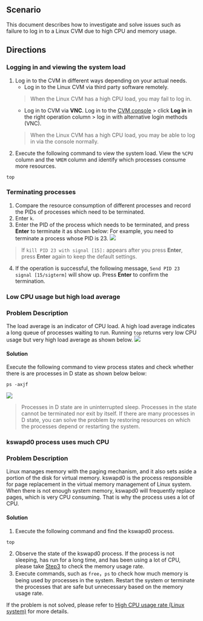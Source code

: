 ## Scenario

This document describes how to investigate and solve issues such as failure to log in to a Linux CVM due to high CPU and memory usage.

## Directions

### Logging in and viewing the system load

1. Log in to the CVM in different ways depending on your actual needs.
	- Log in to the Linux CVM via third party software remotely.
	>  When the Linux CVM has a high CPU load, you may fail to log in.
	>
	- Log in to CVM via **VNC**.
	Log in to the [CVM console](https://console.cloud.tencent.com/cvm) > click **Log in** in the right operation column > log in with alternative login methods (VNC).
	> When the Linux CVM has a high CPU load, you may be able to log in via the console normally.
	>
2. Execute the following command to view the system load. View the `%CPU` column and the `%MEM` column and identify which processes consume more resources.
```
top
```

### Terminating processes

1. Compare the resource consumption of different processes and record the PIDs of processes which need to be terminated.
2. Enter ` k `.
3. Enter the PID of the process which needs to be terminated, and press **Enter** to terminate it as shown below:
For example, you need to terminate a process whose PID is 23.
![](//mc.qcloudimg.com/static/img/61cd74354cf2b4d2a80a83528a500f5c/image.png)
> If `kill PID 23 with signal [15]:` appears after you press **Enter**, press **Enter** again to keep the default settings.
>
4. If the operation is successful, the following message, ` Send PID 23 signal [15/sigterm] ` will show up. Press **Enter** to confirm the termination.

### Low CPU usage but high load average

### Problem Description

The load average is an indicator of CPU load. A high load average indicates a long queue of processes waiting to run.
Running `top` returns very low CPU usage but very high load average as shown below.
![](//mc.qcloudimg.com/static/img/4ddf663a68ee602d8cf8075d88edccf6/image.png)
 
#### Solution
 
Execute the following command to view process states and check whether there is are processes in D state as shown below below:
```
ps -axjf
```
![](//mc.qcloudimg.com/static/img/32420d3fe022b57d85120c941705dbf6/image.png)
 > Processes in D state are in uninterrupted sleep. Processes in the state cannot be terminated nor exit by itself. If there are many processes in D state, you can solve the problem by restoring resources on which the processes depend or restarting the system.
 >


### kswapd0 process uses much CPU

### Problem Description

Linux manages memory with the paging mechanism, and it also sets aside a portion of the disk for virtual memory. kswapd0 is the process responsible for page replacement in the  virtual memory management of Linux system. When there is not enough system memory, kswapd0 will frequently replace pages, which is very CPU consuming. That is why the process uses a lot of CPU.
 
#### Solution

1. Execute the following command and find the kswapd0 process.
```
top
```
2. Observe the state of the kswapd0 process.
If the process is not sleeping, has run for a long time, and has been using a lot of CPU, please take [Step3](#kswapd0_step3) to check the memory usage rate.
3. <span id="kswapd0_step3">Execute commands, such as `free`，`ps` to check how much memory is being used by processes in the system.</span>
Restart the system or terminate the processes that are safe but unnecessary based on the memory usage rate.

If the problem is not solved, please refer to [High CPU usage rate (Linux system)](https://intl.cloud.tencent.com/document/product/213/14634) for more details.
